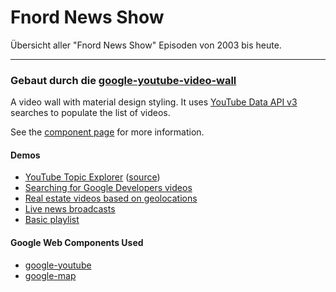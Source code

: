 # Fnord News Show
Übersicht aller "Fnord News Show" Episoden von 2003 bis heute.

---
### Gebaut durch die [google-youtube-video-wall](https://github.com/GoogleWebComponents/google-youtube-video-wall)
A video wall with material design styling. It uses [YouTube Data API v3](https://developers.google.com/youtube/v3/)
searches to populate the list of videos.

See the [component page](http://googlewebcomponents.github.io/google-youtube-video-wall) for more information.

#### Demos
- [YouTube Topic Explorer](http://jeffposnick.github.io/youtube-topic-explorer/) ([source](https://github.com/jeffposnick/youtube-topic-explorer))
- [Searching for Google Developers videos](http://googlewebcomponents.github.io/google-youtube-video-wall/components/google-youtube-video-wall/demo.html)
- [Real estate videos based on geolocations](http://googlewebcomponents.github.io/google-youtube-video-wall/components/google-youtube-video-wall/demo_map.html)
- [Live news broadcasts](http://googlewebcomponents.github.io/google-youtube-video-wall/components/google-youtube-video-wall/demo_live_news.html)
- [Basic playlist](http://googlewebcomponents.github.io/google-youtube-video-wall/components/google-youtube-video-wall/demo_playlist.html)

#### Google Web Components Used
- [google-youtube](https://github.com/GoogleWebComponents/google-youtube)
- [google-map](https://github.com/GoogleWebComponents/google-map)
